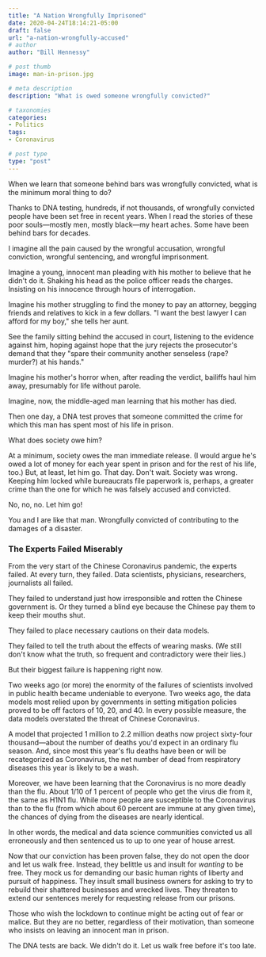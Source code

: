 ```yaml
---
title: "A Nation Wrongfully Imprisoned"
date: 2020-04-24T18:14:21-05:00
draft: false
url: "a-nation-wrongfully-accused"
# author
author: "Bill Hennessy"

# post thumb
image: man-in-prison.jpg

# meta description
description: "What is owed someone wrongfully convicted?"

# taxonomies
categories: 
- Politics
tags:
- Coronavirus

# post type
type: "post"
---
```


When we learn that someone behind bars was wrongfully convicted, what is the minimum moral thing to do?

Thanks to DNA testing, hundreds, if not thousands, of wrongfully convicted people have been set free in recent years. When I read the stories of these poor souls—mostly men, mostly black—my heart aches. Some have been behind bars for decades. 

I imagine all the pain caused by the wrongful accusation, wrongful conviction, wrongful sentencing, and wrongful imprisonment. 

Imagine a young, innocent man pleading with his mother to believe that he didn't do it. Shaking his head as the police officer reads the charges. Insisting on his innocence through hours of interrogation. 

Imagine his mother struggling to find the money to pay an attorney, begging friends and relatives to kick in a few dollars. "I want the best lawyer I can afford for my boy," she tells her aunt. 

See the family sitting behind the accused in court, listening to the evidence against him, hoping against hope that the jury rejects the prosecutor's demand that they "spare their community another senseless (rape? murder?) at his hands." 

Imagine his mother's horror when, after reading the verdict, bailiffs haul him away, presumably for life without parole. 

Imagine, now, the middle-aged man learning that his mother has died. 

Then one day, a DNA test proves that someone committed the crime for which this man has spent most of his life in prison.

What does society owe him? 


At a minimum, society owes the man immediate release. (I would argue he's owed a lot of money for each year spent in prison and for the rest of his life, too.) But, at least, let him go. That day. Don't wait. Society was wrong. Keeping him locked while bureaucrats file paperwork is, perhaps, a greater crime than the one for which he was falsely accused and convicted. 

No, no, no. Let him go!

You and I are like that man. Wrongfully convicted of contributing to the damages of a disaster. 

### The Experts Failed Miserably

From the very start of the Chinese Coronavirus pandemic, the experts failed. At every turn, they failed. Data scientists, physicians, researchers, journalists all failed. 

They failed to understand just how irresponsible and rotten the Chinese government is. Or they turned a blind eye because the Chinese pay them to keep their mouths shut. 

They failed to place necessary cautions on their data models.

They failed to tell the truth about the effects of wearing masks. (We still don't know what the truth, so frequent and contradictory were their lies.)

But their biggest failure is happening right now. 

Two weeks ago (or more) the enormity of the failures of scientists involved in public health became undeniable to everyone. Two weeks ago, the data models most relied upon by governments in setting mitigation policies proved to be off factors of 10, 20, and 40. In every possible measure, the data models overstated the threat of Chinese Coronavirus. 

A model that projected 1 million to 2.2 million deaths now project sixty-four thousand—about the number of deaths you'd expect in an ordinary flu season. And, since most this year's flu deaths have been or will be recategorized as Coronavirus, the net number of dead from respiratory diseases this year is likely to be a wash. 

Moreover, we have been learning that the Coronavirus is no more deadly than the flu. About 1/10 of 1 percent of people who get the virus die from it, the same as H1N1 flu. While more people are susceptible to the Coronavirus than to the flu (from which about 60 percent are immune at any given time), the chances of dying from the diseases are nearly identical. 

In other words, the medical and data science communities convicted us all erroneously and then sentenced us to up to one year of house arrest. 

Now that our conviction has been proven false, they do not open the door and let us walk free. Instead, they belittle us and insult for *wanting* to be free. They mock us for demanding our basic human rights of liberty and pursuit of happiness. They insult small business owners for asking to try to rebuild their shattered businesses and wrecked lives. They threaten to extend our sentences merely for requesting release from our prisons. 

Those who wish the lockdown to continue might be acting out of fear or malice. But they are no better, regardless of their motivation, than someone who insists on leaving an innocent man in prison. 

The DNA tests are back. We didn't do it. Let us walk free before it's too late. 